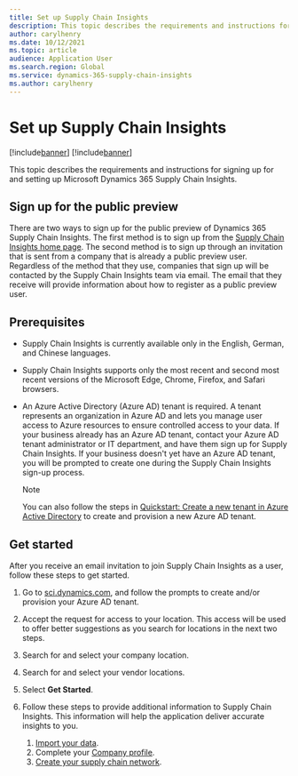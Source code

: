 ```yaml
---
title: Set up Supply Chain Insights
description: This topic describes the requirements and instructions for signing up for and setting up Microsoft Dynamics 365 Supply Chain Insights.
author: carylhenry
ms.date: 10/12/2021
ms.topic: article
audience: Application User
ms.search.region: Global
ms.service: dynamics-365-supply-chain-insights
ms.author: carylhenry
---
```


# Set up Supply Chain Insights

[!include[banner](includes/banner.md)]
[!include[banner](includes/preview-banner.md)]

This topic describes the requirements and instructions for signing up for and setting up Microsoft Dynamics 365 Supply Chain Insights.

## Sign up for the public preview

There are two ways to sign up for the public preview of Dynamics 365 Supply Chain Insights. The first method is to sign up from the [Supply Chain Insights home page](https://dynamics.microsoft.com/supply-chain-insights/). The second method is to sign up through an invitation that is sent from a company that is already a public preview user. Regardless of the method that they use, companies that sign up will be contacted by the Supply Chain Insights team via email. The email that they receive will provide information about how to register as a public preview user.

## Prerequisites

- Supply Chain Insights is currently available only in the English, German, and Chinese languages.
- Supply Chain Insights supports only the most recent and second most recent versions of the Microsoft Edge, Chrome, Firefox, and Safari browsers.
- An Azure Active Directory (Azure AD) tenant is required. A tenant represents an organization in Azure AD and lets you manage user access to Azure resources to ensure controlled access to your data. If your business already has an Azure AD tenant, contact your Azure AD tenant administrator or IT department, and have them sign up for Supply Chain Insights. If your business doesn't yet have an Azure AD tenant, you will be prompted to create one during the Supply Chain Insights sign-up process.

    > [!NOTE]
    > You can also follow the steps in [Quickstart: Create a new tenant in Azure Active Directory](/fraud-protection/provision-azure-tenant#create-and-provision-a-new-tenant-in-azure-ad) to create and provision a new Azure AD tenant.

## Get started

After you receive an email invitation to join Supply Chain Insights as a user, follow these steps to get started.

1. Go to [sci.dynamics.com](https://sci.dynamics.com/), and follow the prompts to create and/or provision your Azure AD tenant.
1. Accept the request for access to your location. This access will be used to offer better suggestions as you search for locations in the next two steps.
1. Search for and select your company location.
1. Search for and select your vendor locations.
1. Select **Get Started**.
1. Follow these steps to provide additional information to Supply Chain Insights. This information will help the application deliver accurate insights to you.

    1. [Import your data](ingest-data.md).
    1. Complete your [Company profile](company-profile.md).
    1. [Create your supply chain network](partners.md).
